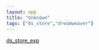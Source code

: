 ```yaml
---
layout: app
title: "Unknown"
tags: ["ds_store","dreamweaver"]
---
```


[ds_store_exp](https://github.com/lijiejie/ds_store_exp)
